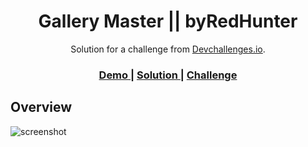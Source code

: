 <!-- Please update value in the {}  -->

<h1 align="center">Gallery Master || byRedHunter</h1>

<div align="center">
   Solution for a challenge from  <a href="http://devchallenges.io" target="_blank">Devchallenges.io</a>.
</div>

<div align="center">
  <h3>
    <a href="https://byredhunter.github.io/grid-gallery-master/">
      Demo
    </a>
    <span> | </span>
    <a href="https://github.com/byRedHunter/grid-gallery-master">
      Solution
    </a>
    <span> | </span>
    <a href="https://devchallenges.io/challenges/gcbWLxG6wdennelX7b8I">
      Challenge
    </a>
  </h3>
</div>

## Overview

![screenshot](https://repository-images.githubusercontent.com/302509511/21be2100-09ae-11eb-8168-68266b7b6679)
